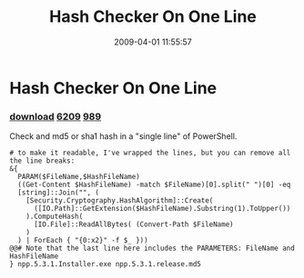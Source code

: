 ﻿---
pid:            988
parent:         0
children:       6209,989
poster:         Joel Bennett
title:          Hash Checker On One Line
date:           2009-04-01 11:55:57
description:    Check and md5 or sha1 hash in a "single line" of PowerShell.
format:         posh
---

# Hash Checker On One Line

### [download](988.ps1)  [6209](6209.md) [989](989.md)

Check and md5 or sha1 hash in a "single line" of PowerShell.

```posh
# to make it readable, I've wrapped the lines, but you can remove all the line breaks:
&{ 
  PARAM($FileName,$HashFileName) 
  ((Get-Content $HashFileName) -match $FileName)[0].split(" ")[0] -eq 
  [string]::Join("", (
    [Security.Cryptography.HashAlgorithm]::Create(
      ([IO.Path]::GetExtension($HashFileName).Substring(1).ToUpper())
    ).ComputeHash( 
      [IO.File]::ReadAllBytes( (Convert-Path $FileName) 
    )
  ) | ForEach { "{0:x2}" -f $_ }))
@@# Note that the last line here includes the PARAMETERS: FileName and HashFileName
} npp.5.3.1.Installer.exe npp.5.3.1.release.md5
```
